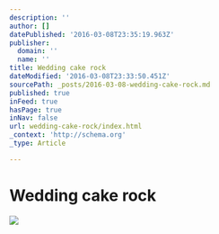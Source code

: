 ```yaml
---
description: ''
author: []
datePublished: '2016-03-08T23:35:19.963Z'
publisher:
  domain: ''
  name: ''
title: Wedding cake rock
dateModified: '2016-03-08T23:33:50.451Z'
sourcePath: _posts/2016-03-08-wedding-cake-rock.md
published: true
inFeed: true
hasPage: true
inNav: false
url: wedding-cake-rock/index.html
_context: 'http://schema.org'
_type: Article

---
```

# Wedding cake rock
![](https://the-grid-user-content.s3-us-west-2.amazonaws.com/34e98577-1fe6-4c8a-814a-04019a2e8d3b.png)